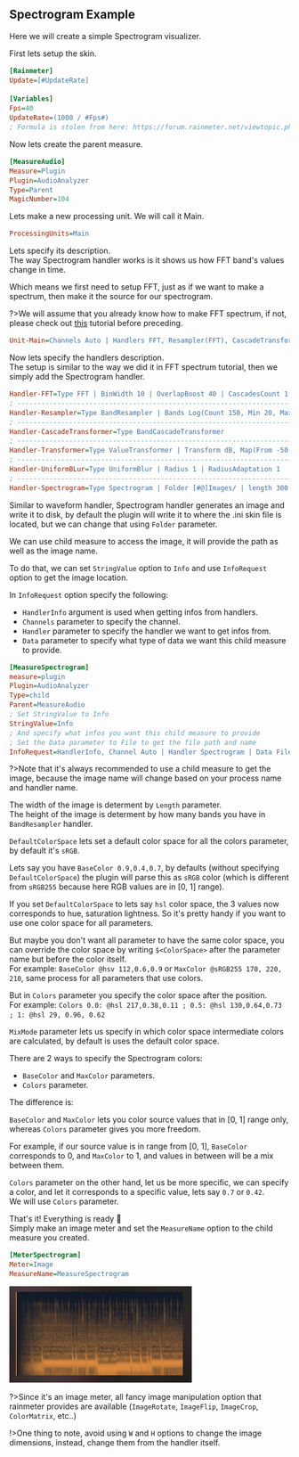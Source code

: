 ## Spectrogram Example

Here we will create a simple Spectrogram visualizer.

First lets setup the skin.

```ini
[Rainmeter]
Update=[#UpdateRate]

[Variables]
Fps=40
UpdateRate=(1000 / #Fps#)
; Formula is stolen from here: https://forum.rainmeter.net/viewtopic.php?t=26831#p140108
```

Now lets create the parent measure.

```ini
[MeasureAudio]
Measure=Plugin
Plugin=AudioAnalyzer
Type=Parent
MagicNumber=104
```

Lets make a new processing unit. We will call it Main.

```ini
ProcessingUnits=Main
```

Lets specify its description.<br/>
The way Spectrogram handler works is it shows us how FFT band's values change in time.

Which means we first need to setup FFT, just as if we want to make a spectrum, then make it the source for our spectrogram.

?>We will assume that you already know how to make FFT spectrum, if not, please check out [this](/docs/usage-examples/fft-spectrum.md) tutorial before preceding.

```ini
Unit-Main=Channels Auto | Handlers FFT, Resampler(FFT), CascadeTransformer(Resampler), Transformer(CascadeTransformer), UniformBLur(Transformer), Spectrogram(UniformBLur) | Filter none
```

Now lets specify the handlers description.<br/>
The setup is similar to the way we did it in FFT spectrum tutorial, then we simply add the Spectrogram handler.

```ini
Handler-FFT=Type FFT | BinWidth 10 | OverlapBoost 40 | CascadesCount 1 | WindowFunction Hann
; --------------------------------------------------------------------------------------
Handler-Resampler=Type BandResampler | Bands Log(Count 150, Min 20, Max 20000) | CubicInterpolation true
; --------------------------------------------------------------------------------------
Handler-CascadeTransformer=Type BandCascadeTransformer
; --------------------------------------------------------------------------------------
Handler-Transformer=Type ValueTransformer | Transform dB, Map(From -50 : -0)
; --------------------------------------------------------------------------------------
Handler-UniformBLur=Type UniformBlur | Radius 1 | RadiusAdaptation 1
; --------------------------------------------------------------------------------------
Handler-Spectrogram=Type Spectrogram | Folder [#@]Images/ | length 300 | Resolution 35 | SilenceThreshold -70 | Stationary false | BorderSize 1 | DefaultColorSpace sRGB255 | MixMode sRGB | FadingRatio 0.2 | BorderColor @sRGB255 255, 171, 92 | Colors 0.0: @hsl 217,0.38,0.11 ; 1: @hsl 29, 0.96, 0.62
```

Similar to waveform handler, Spectrogram handler generates an image and write it to disk, by default the plugin will write it to where the .ini skin file is located, but we can change that using `Folder` parameter.

We can use child measure to access the image, it will provide the path as well as the image name.

To do that, we can set `StringValue` option to `Info` and use `InfoRequest` option to get the image location.

In `InfoRequest` option specify the following:

- `HandlerInfo` argument is used when getting infos from handlers.
- `Channels` parameter to specify the channel. <!-- Q -->
- `Handler` parameter to specify the handler we want to get infos from.
- `Data` parameter to specify what type of data we want this child measure to provide.

```ini
[MeasureSpectrogram]
measure=plugin
Plugin=AudioAnalyzer
Type=child
Parent=MeasureAudio
; Set StringValue to Info
StringValue=Info
; And specify what infos you want this child measure to provide
; Set the Data parameter to File to get the file path and name
InfoRequest=HandlerInfo, Channel Auto | Handler Spectrogram | Data File
```

?>Note that it's always recommended to use a child measure to get the image, because the image name will change based on your process name and handler name.

The width of the image is determent by `Length` parameter.<br/>
The height of the image is determent by how many bands you have in `BandResampler` handler.

`DefaultColorSpace` lets set a default color space for all the colors parameter, by default it's `sRGB`.<br/>

Lets say you have `BaseColor 0.9,0.4,0.7`, by defaults (without specifying `DefaultColorSpace`) the plugin will parse this as `sRGB` color (which is different from `sRGB255` because here RGB values are in [0, 1] range).

If you set `DefaultColorSpace` to lets say `hsl` color space, the 3 values now corresponds to hue, saturation lightness. So it's pretty handy if you want to use one color space for all parameters.

But maybe you don't want all parameter to have the same color space, you can override the color space by writing `$<ColorSpace>` after the parameter name but before the color itself.<br/>
For example: `BaseColor @hsv 112,0.6,0.9` or `MaxColor @sRGB255 170, 220, 210`, same process for all parameters that use colors.

But in `Colors` parameter you specify the color space after the position.<br/>
For example: `Colors 0.0: @hsl 217,0.38,0.11 ; 0.5: @hsl 130,0.64,0.73 ; 1: @hsl 29, 0.96, 0.62`

`MixMode` parameter lets us specify in which color space intermediate colors are calculated, by default is uses the default color space.

There are 2 ways to specify the Spectrogram colors:

- `BaseColor` and `MaxColor` parameters.
- `Colors` parameter.

The difference is:

`BaseColor` and `MaxColor` lets you color source values that in [0, 1] range only, whereas `Colors` parameter gives you more freedom.

For example, if our source value is in range from [0, 1], `BaseColor` corresponds to 0, and `MaxColor` to 1, and values in between will be a mix between them.

`Colors` parameter on the other hand, let us be more specific, we can specify a color, and let it corresponds to a specific value, lets say `0.7` or `0.42`.<br/>
We will use `Colors` parameter.

That's it! Everything is ready :tada:<br/>
Simply make an image meter and set the `MeasureName` option to the child measure you created.

```ini
[MeterSpectrogram]
Meter=Image
MeasureName=MeasureSpectrogram
```

<img src="docs\usage-examples\resources\spectrogram.png" title="Spectrogram visualizer" />

?>Since it's an image meter, all fancy image manipulation option that rainmeter provides are available (`ImageRotate`, `ImageFlip`, `ImageCrop`, `ColorMatrix`, etc..)

!>One thing to note, avoid using `W` and `H` options to change the image dimensions, instead, change them from the handler itself.

